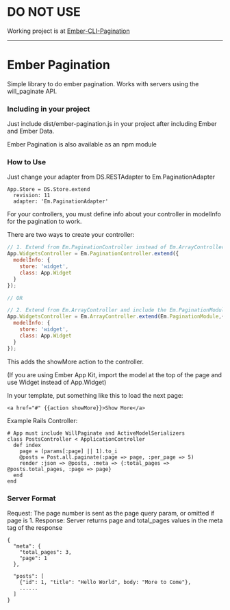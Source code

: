 # DO NOT USE

Working project is at [Ember-CLI-Pagination](http://github.com/mharris717/ember-cli-pagination)

-----------------

# Ember Pagination

Simple library to do ember pagination. Works with servers using the will_paginate API.

### Including in your project

Just include dist/ember-pagination.js in your project after including Ember and Ember Data.

Ember Pagination is also available as an npm module

### How to Use

Just change your adapter from DS.RESTAdapter to Em.PaginationAdapter

    App.Store = DS.Store.extend
      revision: 11
      adapter: 'Em.PaginationAdapter'

For your controllers, you must define info about your controller in modelInfo for the pagination to work.

There are two ways to create your controller:

```javascript
// 1. Extend from Em.PaginationController instead of Em.ArrayController
App.WidgetsController = Em.PaginationController.extend({
  modelInfo: {
    store: 'widget',
    class: App.Widget
  }
});

// OR

// 2. Extend from Em.ArrayController and include the Em.PaginationModule
App.WidgetsController = Em.ArrayController.extend(Em.PaginationModule,{
  modelInfo: {
    store: 'widget',
    class: App.Widget
  }
});
```

This adds the showMore action to the controller.

(If you are using Ember App Kit, import the model at the top of the page and use Widget instead of App.Widget)

In your template, put something like this to load the next page:

    <a href="#" {{action showMore}}>Show More</a>

Example Rails Controller:

    # App must include WillPaginate and ActiveModelSerializers
    class PostsController < ApplicationController
      def index
        page = (params[:page] || 1).to_i
        @posts = Post.all.paginate(:page => page, :per_page => 5)
        render :json => @posts, :meta => {:total_pages => @posts.total_pages, :page => page}
      end
    end

### Server Format

Request: The page number is sent as the page query param, or omitted if page is 1.
Response: Server returns page and total_pages values in the meta tag of the response

    {
      "meta": {
        "total_pages": 3,
        "page": 1
      },

      "posts": [
        {"id": 1, "title": "Hello World", body: "More to Come"},
        ......
      ]
    }
